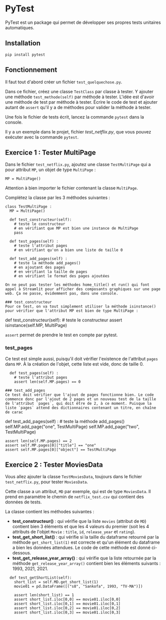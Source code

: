 # PyTest
PyTest est un package qui permet de développer ses propres tests unitaires automatiques.

## Installation
`pip install pytest`

## Fonctionnement
Il faut tout d'abord créer un fichier `test_quelquechose.py`.

Dans ce fichier, créez une classe `TestClass` par classe à tester.
Y ajouter une méthode `test_methode(self)` par méthode à tester. L'idée est d'avoir une méthode de test par méthode à tester.
Écrire le code de test et ajouter autant de `assert` qu'il y a de méthodes pour valider la méthode à tester. 

Une fois le fichier de tests écrit, lancez la commande `pytest` dans la console.

Il y a un exemple dans le projet, fichier *test_netflix.py*, que vous pouvez exécuter avec la commande `pytest`.

## Exercice 1 : Tester MultiPage
Dans le fichier `test_netflix.py`, ajoutez une classe `TestMultiPage` qui a pour attribut `MP`, un objet de type `MultiPage` : 

`
  MP = MultiPage()
`

Attention à bien importer le fichier contenant la classe `MultiPage`.

Complétez la classe par les 3 méthodes suivantes :

```
class TestMultiPage :
  MP = MultiPage()

  def test_constructeur(self):
    # teste le constructeur
    # en vérifiant que MP est bien une instance de MultiPage
    pass
    
  def test_pages(self) :
    # teste l'attribut pages
    # en vérifiant qu'on a bien une liste de taille 0

  def test_add_pages(self) :
    # teste la méthode add_pages()
    # en ajoutant des pages 
    # en vérifiant la taille de pages
    # en vérifiant le format des pages ajoutées

On ne peut pas tester les méthodes home_title() et run() qui font appel à Streamlit pour afficher des composants graphiques sur une page web. Ça ne passe, évidemment pas, dans une console.

### test_constructeur
Pour ce test, on va tout simplement utiliser la méthode isinstance() pour vérifier que l'attribut MP est bien de type MultiPage :

```
  def test_constructeur(self):
    # teste le constructeur
    assert isinstance(self.MP, MultiPage)

`assert` permet de prendre le test en compte par pytest.

### test_pages
Ce test est simple aussi, puisqu'il doit vérifier l'existence de l'attribut `pages` dans `MP`. À la création de l'objet, cette liste est vide, donc de taille 0.

```
  def test_pages(self) :
    # teste l'attribut pages
    assert len(self.MP.pages) == 0

### test_add_pages
Ce test doit vérifier que l'ajout de pages fonctionne bien. Le code commence donc par l'ajout de 2 pages et un nouveau test de la taille de l'attribut `pages`, qui doit être de 2, à ce moment. Puisque la liste `pages` attend des dictionnaires contenant un titre, en chaîne de carac

```
  def test_add_pages(self) :
    # teste la méthode add_pages()
    self.MP.add_page("one", TestMultiPage)
    self.MP.add_page("two", TestMultiPage)
    
    assert len(self.MP.pages) == 2
    assert self.MP.pages[0]["title"] == "one"
    assert self.MP.pages[0]["object"] == TestMultiPage

## Exercice 2 : Tester MoviesData
Vous allez ajouter la classe `TestMoviesData`, toujours dans le fichier `test_netflix.py`, pour tester `MoviesData`.

Cette classe a un attribut, `MD` par exemple, qui est de type `MoviesData`. Il prend en paramètre le chemin de `netflix_test.csv` qui contient des données de tests.

La classe contient les méthodes suivantes :

*   **test\_constructeur()** : qui vérifie que la liste `movies` (attribut de `MD`) contient bien 3 éléments et que les 4 valeurs du premier (soit les 4 attributs de l'objet `Movie` : `title`, `id`, `release_year` et `rating`).
*   **test\_get\_short\_list()** : qui vérifie si la taille du dataframe retourné par la méthode `get_short_list(1)` est correcte et qu'un élément du dataframe a bien les données attendues. Le code de cette méthode est donné ci-dessous.
*   **test\_get\_release\_year\_array()** : qui vérifie que la liste retournée par la méthode `get_release_year_array()` contient bien les éléments suivants : 1993, 2021, 2021.

```
  def test_getShortList(self):
    short_list = self.MD.get_short_list(1)
    movie01 = pd.DataFrame([("s8", "Sankofa", 1993, "TV-MA")])
    
    assert len(short_list) == 1
    assert short_list.iloc[0,0] == movie01.iloc[0,0]
    assert short_list.iloc[0,1] == movie01.iloc[0,1]
    assert short_list.iloc[0,2] == movie01.iloc[0,2]
    assert short_list.iloc[0,3] == movie01.iloc[0,3]




